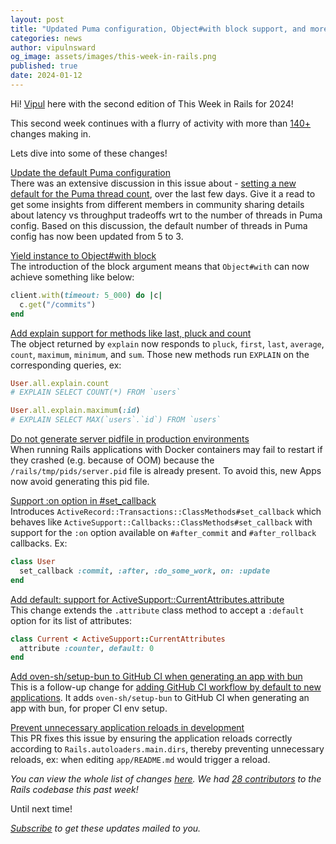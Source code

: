 ```yaml
---
layout: post
title: "Updated Puma configuration, Object#with block support, and more!"
categories: news
author: vipulnsward
og_image: assets/images/this-week-in-rails.png
published: true
date: 2024-01-12
---
```



Hi! [Vipul](https://www.saeloun.com/team/vipul) here with the second edition of This Week in Rails for 2024!

This second week continues with a flurry of activity with more than [140+](https://github.com/rails/rails/compare/@%7B2024-01-06%7D...main@%7B2024-01-12%7D) changes making in.

Lets dive into some of these changes!

[Update the default Puma configuration](https://github.com/rails/rails/pull/50669)  
There was an extensive discussion in this issue about - [setting a new default for the Puma thread count](https://github.com/rails/rails/issues/50450), over the last few days. 
Give it a read to get some insights from different members in community sharing details about latency vs throughput tradeoffs wrt to the number of threads in Puma config.
Based on this discussion, the default number of threads in Puma config has now been updated from 5 to 3.

[Yield instance to Object#with block](https://github.com/rails/rails/pull/50470)  
The introduction of the block argument means that `Object#with` can now achieve something like below:

```ruby
client.with(timeout: 5_000) do |c|
  c.get("/commits")
end
```

[Add explain support for methods like last, pluck and count](https://github.com/rails/rails/pull/50482)  
The object returned by `explain` now responds to `pluck`, `first`, `last`, `average`, `count`, `maximum`, `minimum`, and `sum`. Those new methods run `EXPLAIN` on the corresponding queries, ex:

```ruby
User.all.explain.count
# EXPLAIN SELECT COUNT(*) FROM `users`

User.all.explain.maximum(:id)
# EXPLAIN SELECT MAX(`users`.`id`) FROM `users`
```

[Do not generate server pidfile in production environments](https://github.com/rails/rails/pull/50644)  
When running Rails applications with Docker containers may fail to restart if they crashed (e.g. because of OOM) because the `/rails/tmp/pids/server.pid` file is already present. To avoid this, new Apps now avoid generating this pid file.

[Support :on option in #set_callback ](https://github.com/rails/rails/pull/50261)  
Introduces `ActiveRecord::Transactions::ClassMethods#set_callback` which behaves like `ActiveSupport::Callbacks::ClassMethods#set_callback` with support for the `:on` option available on `#after_commit` and `#after_rollback` callbacks. Ex: 

```ruby
class User
  set_callback :commit, :after, :do_some_work, on: :update
end
```

[Add default: support for ActiveSupport::CurrentAttributes.attribute](https://github.com/rails/rails/pull/50677)  
This change extends the `.attribute` class method to accept a `:default` option for its list of attributes:

```ruby
class Current < ActiveSupport::CurrentAttributes
  attribute :counter, default: 0
end 
``` 

[Add oven-sh/setup-bun to GitHub CI when generating an app with bun](https://github.com/rails/rails/pull/50636)  
This is a follow-up change for [adding GitHub CI workflow by default to new applications](https://github.com/rails/rails/issues/50502).
It adds `oven-sh/setup-bun` to GitHub CI when generating an app with bun, for proper CI env setup.

[Prevent unnecessary application reloads in development](https://github.com/rails/rails/pull/50708)  
This PR fixes this issue by ensuring the application reloads correctly according to `Rails.autoloaders.main.dirs`, thereby preventing unnecessary reloads, ex: when editing `app/README.md` would trigger a reload.

_You can view the whole list of changes [here](https://github.com/rails/rails/compare/@%7B2024-01-06%7D...main@%7B2024-01-12%7D)._
_We had [28 contributors](https://contributors.rubyonrails.org/contributors/in-time-window/20240106-20240112) to the Rails codebase this past week!_

Until next time!

_[Subscribe](https://world.hey.com/this.week.in.rails) to get these updates mailed to you._
